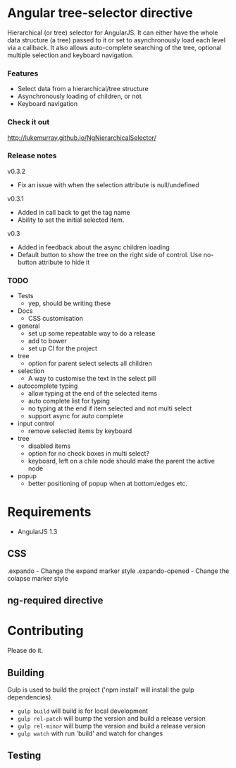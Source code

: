 Angular tree-selector directive
=======================================

Hierarchical (or tree) selector for AngularJS. It can either have the whole data structure (a tree) passed to it or set to asynchronously load each level via a callback. It also allows auto-complete searching of the tree, optional multiple selection and keyboard navigation.

### Features
- Select data from a hierarchical/tree structure
- Asynchronously loading of children, or not
- Keyboard navigation

### Check it out
http://lukemurray.github.io/NgNierarchicalSelector/

### Release notes
v0.3.2
  - Fix an issue with when the selection attribute is null/undefined

v0.3.1
  - Added in call back to get the tag name
  - Ability to set the initial selected item.

v0.3
  - Added in feedback about the async children loading
  - Default button to show the tree on the right side of control. Use no-button attribute to hide it

### TODO
- Tests
  - yep, should be writing these
- Docs
  - CSS customisation
- general
  - set up some repeatable way to do a release
  - add to bower
  - set up CI for the project
- tree
  - option for parent select selects all children
- selection
  - A way to customise the text in the select pill
- autocomplete typing
  - allow typing at the end of the selected items
  - auto complete list for typing
  - no typing at the end if item selected and not multi select
  - support async for auto complete
- input control
  - remove selected items by keyboard
- tree
  - disabled items
  - option for no check boxes in multi select?
  - keyboard, left on a chile node should make the parent the active node
- popup
  - better positioning of popup when at bottom/edges etc.

# Requirements
- AngularJS 1.3

## CSS
.expando - Change the expand marker style
.expando-opened - Change the colapse marker style

## ng-required directive

# Contributing
Please do it.

## Building
Gulp is used to build the project ('npm install' will install the gulp dependencies).
- `gulp build` will build is for local development
- `gulp rel-patch` will bump the version and build a release version
- `gulp rel-minor` will bump the version and build a release version
- `gulp watch` with run 'build' and watch for changes

## Testing
